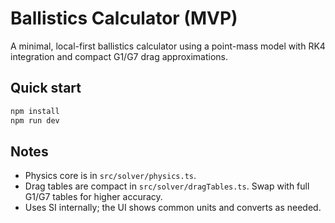 
# Ballistics Calculator (MVP)

A minimal, local-first ballistics calculator using a point-mass model with RK4 integration and compact G1/G7 drag approximations.

## Quick start

```bash
npm install
npm run dev
```

## Notes

- Physics core is in `src/solver/physics.ts`.
- Drag tables are compact in `src/solver/dragTables.ts`. Swap with full G1/G7 tables for higher accuracy.
- Uses SI internally; the UI shows common units and converts as needed.
